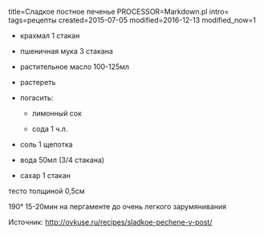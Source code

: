 title=Сладкое постное печенье
PROCESSOR=Markdown.pl
intro=
tags=рецепты
created=2015-07-05
modified=2016-12-13
modified_now=1


* крахмал 1 стакан

* пшеничная мука 3 стакана

* растительное масло 100-125мл

* растереть

* погасить:

	* лимонный сок

	* сода 1 ч.л.

* соль 1 щепотка

* вода 50мл (3/4 стакана)

* сахар 1 стакан

тесто толщиной 0,5см

190° 15-20мин на пергаменте до очень легкого зарумянивания


Источник: <http://ovkuse.ru/recipes/sladkoe-pechene-v-post/>
